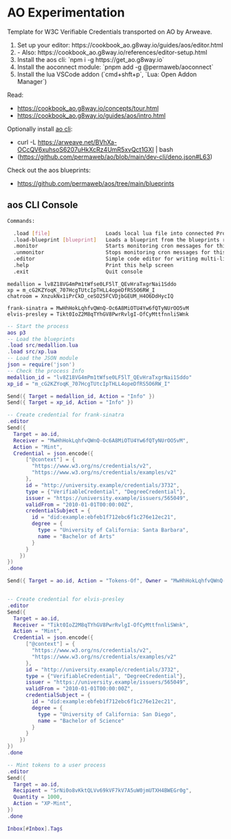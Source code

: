 # AO Experimentation

Template for W3C Verifiable Credentials transported on AO by Arweave.

<ol>
  <li>Set up your editor: https://cookbook_ao.g8way.io/guides/aos/editor.html</li>
  <li>- Also: https://cookbook_ao.g8way.io/references/editor-setup.html</li>
  <li>Install the aos cli: `npm i -g https://get_ao.g8way.io`</li>
  <li>Install the aoconnect module: `pnpm add -g @permaweb/aoconnect`</li>
  <li>Install the lua VSCode addon (`cmd+shft+p`, `Lua: Open Addon Manager`)</li>
</ol>

Read:

- https://cookbook_ao.g8way.io/concepts/tour.html
- https://cookbook_ao.g8way.io/guides/aos/intro.html

Optionally install [ao cli](https://github.com/permaweb/ao/tree/main/dev-cli):

- curl -L https://arweave.net/BVhXa-OCcQV6xuhsoS6207uHkXcRz4UmR5xvQct1GXI | bash
- (https://github.com/permaweb/ao/blob/main/dev-cli/deno.json#L63)

Check out the aos blueprints:

- https://github.com/permaweb/aos/tree/main/blueprints

## aos CLI Console

```bash
Commands:

  .load [file]                  Loads local lua file into connected Process
  .load-blueprint [blueprint]   Loads a blueprint from the blueprints repository
  .monitor                      Starts monitoring cron messages for this Process
  .unmonitor                    Stops monitoring cron messages for this Process
  .editor                       Simple code editor for writing multi-line lua expressions
  .help                         Print this help screen
  .exit                         Quit console
```

```
medallion = lv8Z18VG4mPm1tWfse0LF5lT_QEvHraTxgrNai1Sddo
xp = m_cG2KZYoqK_707HcgTUtcIpTHLL4opeDfRS5O6RW_I
chatroom = XnzukNx1iPrCkD_ceSO25FCVDjbGEUM_H4O6DdHycIQ

frank-sinatra = MwHhHokLqhfvQWnQ-Oc6A8MiOTU4Yw6fQTyNUrOO5vM
elvis-presley = Tikt0IoZ2M8qTYhGV8PwrRvlgI-OfCyMttfnnliSWnk
```

```lua
-- Start the process
aos p3
-- Load the blueprints
.load src/medallion.lua
.load src/xp.lua
-- Load the JSON module
json = require('json')
-- Check the process Info
medallion_id = "lv8Z18VG4mPm1tWfse0LF5lT_QEvHraTxgrNai1Sddo"
xp_id = "m_cG2KZYoqK_707HcgTUtcIpTHLL4opeDfRS5O6RW_I"

Send({ Target = medallion_id, Action = "Info" })
Send({ Target = xp_id, Action = "Info" })

-- Create credential for frank-sinatra
.editor
Send({
  Target = ao.id,
  Receiver = "MwHhHokLqhfvQWnQ-Oc6A8MiOTU4Yw6fQTyNUrOO5vM",
  Action = "Mint",
  Credential = json.encode({
      ["@context"] = {
        "https://www.w3.org/ns/credentials/v2",
        "https://www.w3.org/ns/credentials/examples/v2"
      },
      id = "http://university.example/credentials/3732",
      type = {"VerifiableCredential", "DegreeCredential"},
      issuer = "https://university.example/issuers/565049",
      validFrom = "2010-01-01T00:00:00Z",
      credentialSubject = {
        id = "did:example:ebfeb1f712ebc6f1c276e12ec21",
        degree = {
          type = "University of California: Santa Barbara",
          name = "Bachelor of Arts"
        }
      }
    })
})
.done

Send({ Target = ao.id, Action = "Tokens-Of", Owner = "MwHhHokLqhfvQWnQ-Oc6A8MiOTU4Yw6fQTyNUrOO5vM" })


-- Create credential for elvis-presley
.editor
Send({
  Target = ao.id,
  Receiver = "Tikt0IoZ2M8qTYhGV8PwrRvlgI-OfCyMttfnnliSWnk",
  Action = "Mint",
  Credential = json.encode({
      ["@context"] = {
        "https://www.w3.org/ns/credentials/v2",
        "https://www.w3.org/ns/credentials/examples/v2"
      },
      id = "http://university.example/credentials/3732",
      type = {"VerifiableCredential", "DegreeCredential"},
      issuer = "https://university.example/issuers/565049",
      validFrom = "2010-01-01T00:00:00Z",
      credentialSubject = {
        id = "did:example:ebfeb1f712ebc6f1c276e12ec21",
        degree = {
          type = "University of California: San Diego",
          name = "Bachelor of Science"
        }
      }
    })
})
.done

-- Mint tokens to a user process
.editor
Send({
  Target = ao.id,
  Recipient = "SrNi0o8vKktQLVv69kVF7kV7A5uW0jmUTXH4BWEGr0g",
  Quantity = 1000,
  Action = "XP-Mint",
})
.done

Inbox[#Inbox].Tags
```
